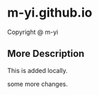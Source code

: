 # m-yi.github.io

Copyright @ m-yi

## More Description

This is added locally.

some more changes.
